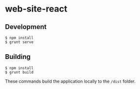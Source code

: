 # web-site-react
## Development

    $ npm install
    $ grunt serve

## Building

    $ npm install
    $ grunt build

These commands build the application locally to the `/dist` folder.
